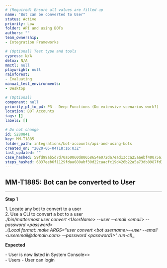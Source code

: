```yaml
---
# (Required) Ensure all values are filled up
name: "Bot can be converted to User"
status: Active
priority: Low
folder: API and using BOTs
authors: ""
team_ownership: 
- Integration Frameworks

# (Optional) Test type and tools
cypress: N/A
detox: N/A
mmctl: null
playwright: null
rainforest: 
- Evaluating
manual_test_environments: 
- Desktop

# (Optional)
component: null
priority_p1_to_p4: P3 - Deep Functions (Do extensive scenarios work?)
location: BOT Accounts
tags: []
labels: []

# Do not change
id: 5280841
key: MM-T1885
folder_path: integrations/bot-accounts/api-and-using-bots
created_on: "2020-05-04T18:16:03Z"
last_updated: ""
case_hashed: 59fd99ab5d7d70a50060d80658654e072da7ead13cca25aaebf40075a765272da0eb4b8b63d87c5d62a1358472101841
steps_hashed: 6837eeb6f1129fdaa680abf30d22caacfc19d426b22a5a73db8987fd345e46e04f3e6e756639eadb81daa50fe5461dc8
---
```


## MM-T1885: Bot can be converted to User

---

**Step 1**

1\. Locate any bot to convert to a user\
2\. Use a CLI to convert a bot to a user\
_./bin/mattermost user convert \<UserName> --user --email \<email> --password \<password>_\
\_(_Local format: _make ARGS="user convert \<bot username>--user --email \<useremail\@domain.com> --password \<password1>" run-cl_)_\_

**Expected**

\- User is now listed in System Console>>\
\- Users - User can login
